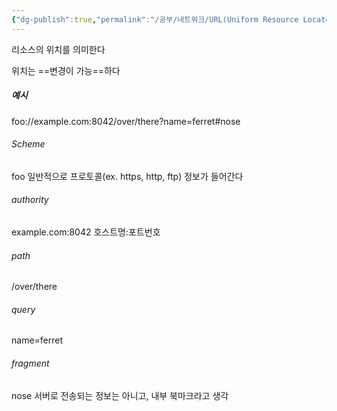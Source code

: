 ```yaml
---
{"dg-publish":true,"permalink":"/공부/네트워크/URL(Uniform Resource Locator)/","dgPassFrontmatter":true}
---
```



리소스의 위치를 의미한다

위치는 ==변경이 가능==하다
##### 예시

foo://example.com:8042/over/there?name=ferret#nose

###### Scheme
foo
일반적으로 프로토콜(ex. https, http, ftp) 정보가 들어간다

###### authority
example.com:8042
호스트명:포트번호

###### path
/over/there

###### query
name=ferret

###### fragment
nose
서버로 전송되는 정보는 아니고, 내부 북마크라고 생각